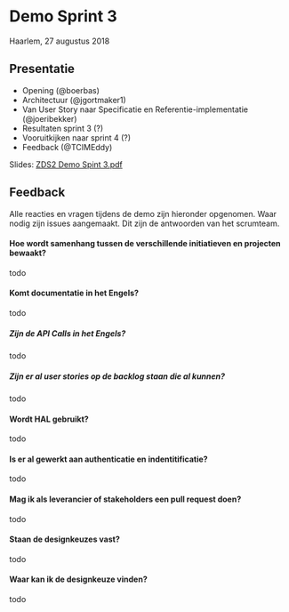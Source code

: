 # Demo Sprint 3

Haarlem, 27 augustus 2018

## Presentatie

- Opening (@boerbas)
- Architectuur (@jgortmaker1)
- Van User Story naar Specificatie en Referentie-implementatie (@joeribekker)
- Resultaten sprint 3 (?)
- Vooruitkijken naar sprint 4 (?)
- Feedback (@TCIMEddy)

Slides: [ZDS2 Demo Spint 3.pdf](/community/bestanden/zds2-demo-sprint-3.pdf)

## Feedback

Alle reacties en vragen tijdens de demo zijn hieronder opgenomen. Waar nodig zijn issues aangemaakt. Dit zijn de antwoorden van het scrumteam. 

#### Hoe wordt samenhang tussen de verschillende initiatieven en projecten bewaakt?
todo

#### Komt documentatie in het Engels?
todo

##### Zijn de API Calls in het Engels?
todo

##### Zijn er al user stories op de backlog staan die al kunnen?
todo

#### Wordt HAL gebruikt?
todo

#### Is er al gewerkt aan authenticatie en indentitificatie?
todo

#### Mag ik als leverancier of stakeholders een pull request doen?
todo

#### Staan de designkeuzes vast?
todo

#### Waar kan ik de designkeuze vinden?
todo

